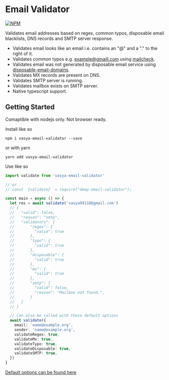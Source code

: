 # Email Validator

[![NPM](https://nodei.co/npm/vasya-email-validator.png)](https://nodei.co/npm/vasya-email-validator/)

Validates email addresses based on regex, common typos, disposable email blacklists, DNS records and SMTP server response.

- Validates email looks like an email i.e. contains an "@" and a "." to the right of it.
- Validates common typos e.g. example@gmaill.com using [mailcheck](https://github.com/mailcheck/mailcheck).
- Validates email was not generated by disposable email service using [disposable-email-domains](https://github.com/ivolo/disposable-email-domains).
- Validates MX records are present on DNS.
- Validates SMTP server is running.
- Validates mailbox exists on SMTP server.
- Native typescript support.



## Getting Started

Comaptible with nodejs only. Not browser ready.

Install like so

```
npm i vasya-email-validator --save
```

or with yarn

```
yarn add vasya-email-validator
```

Use like so

```typescript
import validate from 'vasya-email-validator'

// or 
// const  {validate}  = require("deep-email-validator");

const main = async () => {
  let res = await validate('vasya99110@gmail.com')
  // {
  //   "valid": false,
  //   "reason": "smtp",
  //   "validators": {
  //       "regex": {
  //         "valid": true
  //       },
  //       "typo": {
  //         "valid": true
  //       },
  //       "disposable": {
  //         "valid": true
  //       },
  //       "mx": {
  //         "valid": true
  //       },
  //       "smtp": {
  //         "valid": false,
  //         "reason": "Mailbox not found.",
  //       }
  //   }
  // }

  // Can also be called with these default options
  await validate({
    email: 'name@example.org',
    sender: 'name@example.org',
    validateRegex: true,
    validateMx: true,
    validateTypo: true,
    validateDisposable: true,
    validateSMTP: true,
  })
}
```

[Default options can be found here](https://github.com/seniorfulldev/vasya-email-validator/blob/cefb37abc6e42d3a1551d38f9706d4ff538226e5/src/options/options.ts#L1)
